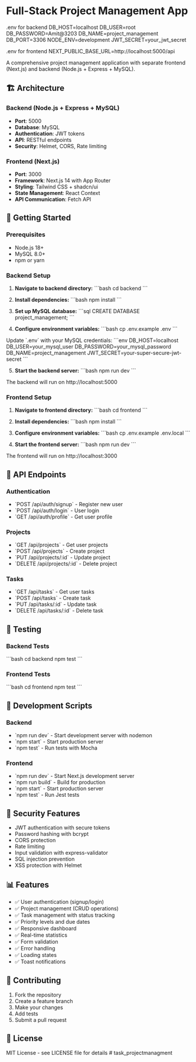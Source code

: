 # Full-Stack Project Management App

.env for backend
DB_HOST=localhost
DB_USER=root
DB_PASSWORD=Amit@3203
DB_NAME=project_management
DB_PORT=3306
NODE_ENV=development
JWT_SECRET=your_jwt_secret

.env for frontend
NEXT_PUBLIC_BASE_URL=http://localhost:5000/api

A comprehensive project management application with separate frontend (Next.js) and backend (Node.js + Express + MySQL).

## 🏗️ Architecture

### Backend (Node.js + Express + MySQL)
- **Port**: 5000
- **Database**: MySQL
- **Authentication**: JWT tokens
- **API**: RESTful endpoints
- **Security**: Helmet, CORS, Rate limiting

### Frontend (Next.js)
- **Port**: 3000
- **Framework**: Next.js 14 with App Router
- **Styling**: Tailwind CSS + shadcn/ui
- **State Management**: React Context
- **API Communication**: Fetch API

## 🚀 Getting Started

### Prerequisites
- Node.js 18+
- MySQL 8.0+
- npm or yarn

### Backend Setup

1. **Navigate to backend directory:**
\`\`\`bash
cd backend
\`\`\`

2. **Install dependencies:**
\`\`\`bash
npm install
\`\`\`

3. **Set up MySQL database:**
\`\`\`sql
CREATE DATABASE project_management;
\`\`\`

4. **Configure environment variables:**
\`\`\`bash
cp .env.example .env
\`\`\`

Update \`.env\` with your MySQL credentials:
\`\`\`env
DB_HOST=localhost
DB_USER=your_mysql_user
DB_PASSWORD=your_mysql_password
DB_NAME=project_management
JWT_SECRET=your-super-secure-jwt-secret
\`\`\`

5. **Start the backend server:**
\`\`\`bash
npm run dev
\`\`\`

The backend will run on http://localhost:5000

### Frontend Setup

1. **Navigate to frontend directory:**
\`\`\`bash
cd frontend
\`\`\`

2. **Install dependencies:**
\`\`\`bash
npm install
\`\`\`

3. **Configure environment variables:**
\`\`\`bash
cp .env.example .env.local
\`\`\`

4. **Start the frontend server:**
\`\`\`bash
npm run dev
\`\`\`

The frontend will run on http://localhost:3000


## 🔌 API Endpoints

### Authentication
- \`POST /api/auth/signup\` - Register new user
- \`POST /api/auth/login\` - User login
- \`GET /api/auth/profile\` - Get user profile

### Projects
- \`GET /api/projects\` - Get user projects
- \`POST /api/projects\` - Create project
- \`PUT /api/projects/:id\` - Update project
- \`DELETE /api/projects/:id\` - Delete project

### Tasks
- \`GET /api/tasks\` - Get user tasks
- \`POST /api/tasks\` - Create task
- \`PUT /api/tasks/:id\` - Update task
- \`DELETE /api/tasks/:id\` - Delete task

## 🧪 Testing

### Backend Tests
\`\`\`bash
cd backend
npm test
\`\`\`

### Frontend Tests
\`\`\`bash
cd frontend
npm test
\`\`\`

## 🔧 Development Scripts

### Backend
- \`npm run dev\` - Start development server with nodemon
- \`npm start\` - Start production server
- \`npm test\` - Run tests with Mocha

### Frontend
- \`npm run dev\` - Start Next.js development server
- \`npm run build\` - Build for production
- \`npm start\` - Start production server
- \`npm test\` - Run Jest tests

## 🔐 Security Features

- JWT authentication with secure tokens
- Password hashing with bcrypt
- CORS protection
- Rate limiting
- Input validation with express-validator
- SQL injection prevention
- XSS protection with Helmet

## 📊 Features

- ✅ User authentication (signup/login)
- ✅ Project management (CRUD operations)
- ✅ Task management with status tracking
- ✅ Priority levels and due dates
- ✅ Responsive dashboard
- ✅ Real-time statistics
- ✅ Form validation
- ✅ Error handling
- ✅ Loading states
- ✅ Toast notifications

## 🤝 Contributing

1. Fork the repository
2. Create a feature branch
3. Make your changes
4. Add tests
5. Submit a pull request

## 📄 License

MIT License - see LICENSE file for details
#   t a s k _ p r o j e c t m a n a g m e n t 
 
 
